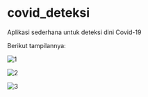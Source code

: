 # covid_deteksi
 Aplikasi sederhana untuk deteksi dini Covid-19
 
 Berikut tampilannya:
	
![1](https://user-images.githubusercontent.com/14192917/77986876-6d7a7880-7342-11ea-9cb5-a0c27f805a99.png)

![2](https://user-images.githubusercontent.com/14192917/77986881-6f443c00-7342-11ea-968d-f0bf234f885e.png)

![3](https://user-images.githubusercontent.com/14192917/77986883-6fdcd280-7342-11ea-8f44-2720d8103d9f.png)
